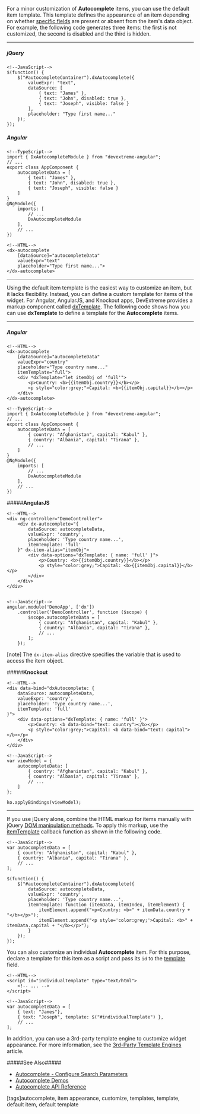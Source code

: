 For a minor customization of **Autocomplete** items, you can use the default item template. This template defines the appearance of an item depending on whether [specific fields](/api-reference/10%20UI%20Widgets/dxDropDownList/5%20Default%20Item%20Template '/Documentation/ApiReference/UI_Widgets/dxAutocomplete/Default_Item_Template/') are present or absent from the item's data object. For example, the following code generates three items: the first is not customized, the second is disabled and the third is hidden.

---
##### jQuery

    <!--JavaScript-->
    $(function() {
        $("#autocompleteContainer").dxAutocomplete({
            valueExpr: "text",
            dataSource: [
                { text: "James" },
                { text: "John", disabled: true },
                { text: "Joseph", visible: false }
            ],
            placeholder: "Type first name..."
        });
    });

##### Angular

    <!--TypeScript-->
    import { DxAutocompleteModule } from "devextreme-angular";
    // ...
    export class AppComponent {
        autocompleteData = [
            { text: "James" },
            { text: "John", disabled: true },
            { text: "Joseph", visible: false }
        ]
    }
    @NgModule({
        imports: [
            // ...
            DxAutocompleteModule
        ],
        // ...
    })

    <!--HTML-->
    <dx-autocomplete
        [dataSource]="autocompleteData"
        valueExpr="text"
        placeholder="Type first name...">
    </dx-autocomplete>

---

Using the default item template is the easiest way to customize an item, but it lacks flexibility. Instead, you can define a custom template for items of the widget. For Angular, AngularJS, and Knockout apps, DevExtreme provides a markup component called [dxTemplate](/api-reference/10%20UI%20Widgets/Markup%20Components/dxTemplate '/Documentation/ApiReference/UI_Widgets/Markup_Components/dxTemplate/'). The following code shows how you can use **dxTemplate** to define a template for the **Autocomplete** items.

---
##### Angular

    <!--HTML-->
    <dx-autocomplete
        [dataSource]="autocompleteData"
        valueExpr="country"
        placeholder="Type country name..."
        itemTemplate="full">
        <div *dxTemplate="let itemObj of 'full'">
            <p>Country: <b>{{itemObj.country}}</b></p>
            <p style="color:grey;">Capital: <b>{{itemObj.capital}}</b></p>
        </div>
    </dx-autocomplete>

    <!--TypeScript-->
    import { DxAutocompleteModule } from "devextreme-angular";
    // ...
    export class AppComponent {
        autocompleteData = [
            { country: "Afghanistan", capital: "Kabul" },
            { country: "Albania", capital: "Tirana" },
            // ...
        ]
    }
    @NgModule({
        imports: [
            // ...
            DxAutocompleteModule
        ],
        // ...
    })

#####**AngularJS**

    <!--HTML-->
    <div ng-controller="DemoController">
        <div dx-autocomplete="{
            dataSource: autocompleteData,
            valueExpr: 'country',
            placeholder: 'Type country name...',
            itemTemplate: 'full'
        }" dx-item-alias="itemObj">
            <div data-options="dxTemplate: { name: 'full' }">
                <p>Country: <b>{{itemObj.country}}</b></p>
                <p style="color:grey;">Capital: <b>{{itemObj.capital}}</b></p>
            </div>
        </div>
    </div>


    <!--JavaScript-->
    angular.module('DemoApp', ['dx'])
        .controller('DemoController', function ($scope) {
            $scope.autocompleteData = [
                { country: "Afghanistan", capital: "Kabul" },
                { country: "Albania", capital: "Tirana" },
                // ...
            ];
        });

[note] The `dx-item-alias` directive specifies the variable that is used to access the item object.

#####**Knockout**

    <!--HTML-->
    <div data-bind="dxAutocomplete: {
        dataSource: autocompleteData,
        valueExpr: 'country',
        placeholder: 'Type country name...',
        itemTemplate: 'full'
    }">
        <div data-options="dxTemplate: { name: 'full' }">
            <p>Country: <b data-bind="text: country"></b></p>
            <p style="color:grey;">Capital: <b data-bind="text: capital"></b></p>
        </div>
    </div>

    <!--JavaScript-->
    var viewModel = {
        autocompleteData: [
            { country: "Afghanistan", capital: "Kabul" },
            { country: "Albania", capital: "Tirana" },
            // ...
        ]
    };

    ko.applyBindings(viewModel);
    
---

If you use jQuery alone, combine the HTML markup for items manually with jQuery <a href="http://api.jquery.com/category/manipulation/" target="_blank">DOM manipulation methods</a>. To apply this markup, use the [itemTemplate](/api-reference/10%20UI%20Widgets/DataExpressionMixin/1%20Configuration/itemTemplate.md '/Documentation/ApiReference/UI_Widgets/dxAutocomplete/Configuration/#itemTemplate') callback function as shown in the following code.

    <!--JavaScript-->
    var autocompleteData = [
        { country: "Afghanistan", capital: "Kabul" },
        { country: "Albania", capital: "Tirana" },
        // ...
    ];

    $(function() {
        $("#autocompleteContainer").dxAutocomplete({
            dataSource: autocompleteData,
            valueExpr: 'country',
            placeholder: 'Type country name...',
            itemTemplate: function (itemData, itemIndex, itemElement) {
                itemElement.append("<p>Country: <b>" + itemData.country + "</b></p>");
                itemElement.append("<p style='color:grey;'>Capital: <b>" + itemData.capital + "</b></p>");
            }
        });
    });

You can also customize an individual **Autocomplete** item. For this purpose, declare a template for this item as a script and pass its `id` to the [template](/api-reference/10%20UI%20Widgets/CollectionWidget/5%20Default%20Item%20Template/template.md '/Documentation/ApiReference/UI_Widgets/dxAutocomplete/Default_Item_Template/#template') field. 

    <!--HTML-->
    <script id="individualTemplate" type="text/html">
        <!-- ... -->
    </script>

    <!--JavaScript-->
    var autocompleteData = [
        { text: "James"},
        { text: "Joseph", template: $("#individualTemplate") },
        // ...
    ];

In addition, you can use a 3rd-party template engine to customize widget appearance. For more information, see the [3rd-Party Template Engines](/concepts/05%20Widgets/zz%20Common/30%20Templates/30%203rd-Party%20Template%20Engines.md '/Documentation/Guide/Widgets/Common/Templates/#3rd-Party_Template_Engines') article.

#####See Also#####
- [Autocomplete - Configure Search Parameters](/concepts/05%20Widgets/Autocomplete/10%20Configure%20Search%20Parameters.md '/Documentation/Guide/Widgets/Autocomplete/Configure_Search_Parameters')
- [Autocomplete Demos](https://js.devexpress.com/Demos/WidgetsGallery/#demo/editors-autocomplete-overview)
- [Autocomplete API Reference](/api-reference/10%20UI%20Widgets/dxAutocomplete '/Documentation/ApiReference/UI_Widgets/dxAutocomplete/')

[tags]autocomplete, item appearance, customize, templates, template, default item, default template
